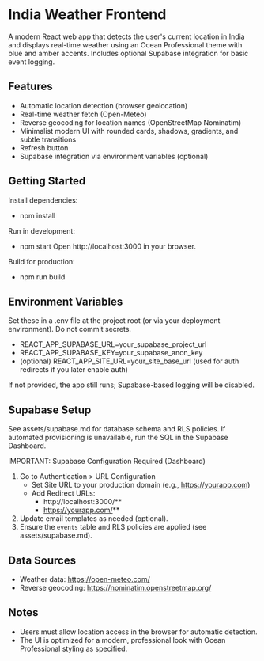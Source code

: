 # India Weather Frontend

A modern React web app that detects the user's current location in India and displays real-time weather using an Ocean Professional theme with blue and amber accents. Includes optional Supabase integration for basic event logging.

## Features

- Automatic location detection (browser geolocation)
- Real-time weather fetch (Open-Meteo)
- Reverse geocoding for location names (OpenStreetMap Nominatim)
- Minimalist modern UI with rounded cards, shadows, gradients, and subtle transitions
- Refresh button
- Supabase integration via environment variables (optional)

## Getting Started

Install dependencies:
- npm install

Run in development:
- npm start
Open http://localhost:3000 in your browser.

Build for production:
- npm run build

## Environment Variables

Set these in a .env file at the project root (or via your deployment environment). Do not commit secrets.

- REACT_APP_SUPABASE_URL=your_supabase_project_url
- REACT_APP_SUPABASE_KEY=your_supabase_anon_key
- (optional) REACT_APP_SITE_URL=your_site_base_url (used for auth redirects if you later enable auth)

If not provided, the app still runs; Supabase-based logging will be disabled.

## Supabase Setup

See assets/supabase.md for database schema and RLS policies.
If automated provisioning is unavailable, run the SQL in the Supabase Dashboard.

IMPORTANT: Supabase Configuration Required (Dashboard)
1. Go to Authentication > URL Configuration
   - Set Site URL to your production domain (e.g., https://yourapp.com)
   - Add Redirect URLs:
     * http://localhost:3000/**
     * https://yourapp.com/**
2. Update email templates as needed (optional).
3. Ensure the `events` table and RLS policies are applied (see assets/supabase.md).

## Data Sources

- Weather data: https://open-meteo.com/
- Reverse geocoding: https://nominatim.openstreetmap.org/

## Notes

- Users must allow location access in the browser for automatic detection.
- The UI is optimized for a modern, professional look with Ocean Professional styling as specified.
